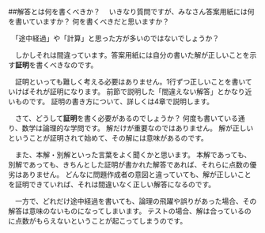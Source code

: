 ##解答とは何を書くべきか？
　いきなり質問ですが、みなさん答案用紙には何を書いていますか？ 何を書くべきだと思いますか？

　「途中経過」や「計算」と思った方が多いのではないでしょうか？

　しかしそれは間違っています。答案用紙には自分の書いた解が正しいことを示す**証明**を書くべきなのです。

　証明といっても難しく考える必要はありません。1行ずつ正しいことを書いていけばそれが証明になります。
前節で説明した「間違えない解答」とかなり近いものです。
証明の書き方について、詳しくは4章で説明します。

　さて、どうして**証明**を書く必要があるのでしょうか？ 
何度も書いている通り、数学は論理的な学問です。
解だけが重要なのではありません。
解が正しいということが証明されて始めて、その解には意味があるのです。

　また、本解・別解といった言葉をよく聞くかと思います。
本解であっても、別解であっても、きちんとした証明が書かれた解答であれば、それらに点数の優劣はありません。
どんなに問題作成者の意図と違っていても、解が正しいことを証明できていれば、それは間違いなく正しい解答になるのです。

<!--
　きちんとした証明が書かれていれば、その解答には文句のつけようがありません。
-->

　一方で、どれだけ途中経過を書いても、論理の飛躍や誤りがあった場合、その解答は意味のないものになってしまいます。
テストの場合、解は合っているのに点数がもらえないということが起こってしまうのです。
